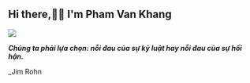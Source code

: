 
  ## Hi there,👋👋 I'm Pham Van Khang 
  
<img align="center" src="https://github-readme-stats.vercel.app/api/?username=vkhangstack&theme=dracula" />

  _**Chúng ta phải lựa chọn: nỗi đau của sự kỷ luật hay nỗi đau của sự hối hận.**_

_Jim Rohn
